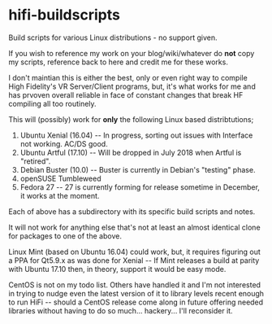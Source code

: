 # hifi-buildscripts
Build scripts for various Linux distributions - no support given.

If you wish to reference my work on your blog/wiki/whatever do **not** copy my scripts, reference back to here and credit me for these works.

I don't maintian this is either the best, only or even right way to compile High Fidelity's VR Server/Client programs, but, it's what works for me and has prvoven overall reliable in face of constant changes that break HF compiling all too routinely.

This will (possibly) work for **only** the following Linux based distribtutions;

1) Ubuntu Xenial (16.04) -- In progress, sorting out issues with Interface not working.  AC/DS good.
2) Ubuntu Artful (17.10) -- Will be dropped in July 2018 when Artful is "retired".
3) Debian Buster (10.0) -- Buster is currently in Debian's "testing" phase.
4) openSUSE Tumbleweed
5) Fedora 27 -- 27 is currently forming for release sometime in December, it works at the moment.

Each of above has a subdirectory with its specific build scripts and notes.

It will not work for anything else that's not at least an almost identical clone for packages to one of the above.

Linux Mint (based on Ubuntu 16.04) could work, but, it requires figuring out a PPA for Qt5.9.x as was done for Xenial -- If Mint releases a build at parity with Ubuntu 17.10 then, in theory, support it would be easy mode.

CentOS is not on my todo list.  Others have handled it and I'm not interested in trying to nudge even the latest version of it to library levels recent enough to run HiFi -- should a CentOS release come along in future offering needed libraries without having to do so much... hackery... I'll reconsider it.
